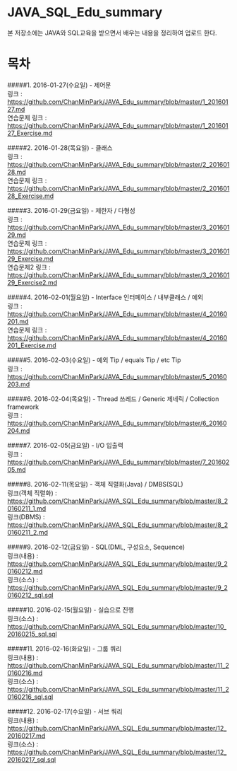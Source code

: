 # JAVA_SQL_Edu_summary  
본 저장소에는 JAVA와 SQL교육을 받으면서 배우는 내용을 정리하여 업로드 한다.  

# 목차  
#####1. 2016-01-27(수요일) - 제어문  
링크 : https://github.com/ChanMinPark/JAVA_Edu_summary/blob/master/1_20160127.md  
연습문제 링크 : https://github.com/ChanMinPark/JAVA_Edu_summary/blob/master/1_20160127_Exercise.md  

#####2. 2016-01-28(목요일) - 클래스  
링크 : https://github.com/ChanMinPark/JAVA_Edu_summary/blob/master/2_20160128.md  
연습문제 링크 : https://github.com/ChanMinPark/JAVA_Edu_summary/blob/master/2_20160128_Exercise.md  

#####3. 2016-01-29(금요일) - 제한자 / 다형성  
링크 : https://github.com/ChanMinPark/JAVA_Edu_summary/blob/master/3_20160129.md  
연습문제 링크 : https://github.com/ChanMinPark/JAVA_Edu_summary/blob/master/3_20160129_Exercise.md  
연습문제2 링크 : https://github.com/ChanMinPark/JAVA_Edu_summary/blob/master/3_20160129_Exercise2.md  

#####4. 2016-02-01(월요일) - Interface 인터페이스 / 내부클래스 / 예외  
링크 : https://github.com/ChanMinPark/JAVA_Edu_summary/blob/master/4_20160201.md  
연습문제 링크 : https://github.com/ChanMinPark/JAVA_Edu_summary/blob/master/4_20160201_Exercise.md  

#####5. 2016-02-03(수요일) - 예외 Tip / equals Tip / etc Tip  
링크 : https://github.com/ChanMinPark/JAVA_Edu_summary/blob/master/5_20160203.md  

#####6. 2016-02-04(목요일) - Thread 쓰레드 / Generic 제네릭 / Collection framework  
링크 : https://github.com/ChanMinPark/JAVA_Edu_summary/blob/master/6_20160204.md  

#####7. 2016-02-05(금요일) - I/O 입출력  
링크 : https://github.com/ChanMinPark/JAVA_Edu_summary/blob/master/7_20160205.md  

#####8. 2016-02-11(목요일) - 객체 직렬화(Java) / DMBS(SQL)  
링크(객체 직렬화) : https://github.com/ChanMinPark/JAVA_SQL_Edu_summary/blob/master/8_20160211_1.md  
링크(DBMS) : https://github.com/ChanMinPark/JAVA_SQL_Edu_summary/blob/master/8_20160211_2.md  

#####9. 2016-02-12(금요일) - SQL(DML, 구성요소, Sequence)  
링크(내용) : https://github.com/ChanMinPark/JAVA_SQL_Edu_summary/blob/master/9_20160212.md  
링크(소스) : https://github.com/ChanMinPark/JAVA_SQL_Edu_summary/blob/master/9_20160212_sql.sql  

#####10. 2016-02-15(월요일) - 실습으로 진행  
링크(소스) : https://github.com/ChanMinPark/JAVA_SQL_Edu_summary/blob/master/10_20160215_sql.sql  

#####11. 2016-02-16(화요일) - 그룹 쿼리  
링크(내용) :  https://github.com/ChanMinPark/JAVA_SQL_Edu_summary/blob/master/11_20160216.md  
링크(소스) : https://github.com/ChanMinPark/JAVA_SQL_Edu_summary/blob/master/11_20160216_sql.sql  

#####12. 2016-02-17(수요일) - 서브 쿼리  
링크(내용) : https://github.com/ChanMinPark/JAVA_SQL_Edu_summary/blob/master/12_20160217.md  
링크(소스) : https://github.com/ChanMinPark/JAVA_SQL_Edu_summary/blob/master/12_20160217_sql.sql  
